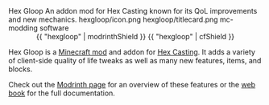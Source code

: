 <articlemeta>
    <name>Hex Gloop</name>
    <description>An addon mod for Hex Casting known for its QoL improvements and new mechanics.</description>
    <icon>hexgloop/icon.png</icon>
    <banner>hexgloop/titlecard.png</banner>
    <tags>
        <tag>mc-modding</tag>
        <tag>software</tag>
    </tags>
</articlemeta>

<center>
{{ "hexgloop" | modrinthShield }}
{{ "hexgloop" | cfShield }}
</center>


Hex Gloop is a [Minecraft mod](https://en.wikipedia.org/wiki/Minecraft_modding) and addon for [Hex Casting](https://modrinth.com/mod/hex-casting). It adds a variety of client-side quality of life tweaks as well as many new features, items, and blocks.

Check out the [Modrinth page](https://modrinth.com/mod/hexgloop) for an overview of these features or the [web book](https://hexgloop.hexxy.media) for the full documentation.

<!-- TODO: maybe embed some images here too ? -->

